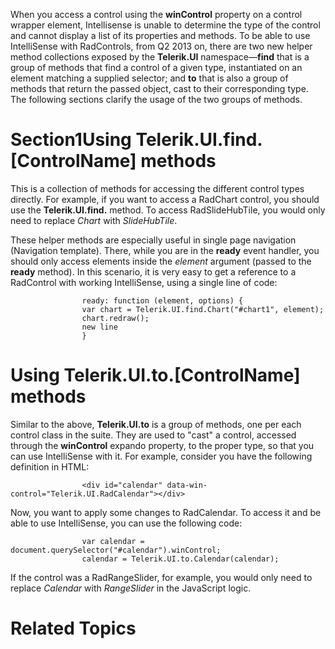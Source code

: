 When you access a control using the __winControl__ property on a control wrapper element, Intellisense is unable to determine the type of the control and cannot display a list of its properties and methods. To be able to use IntelliSense with RadControls, from Q2 2013 on, there are two new helper method collections exposed by the __Telerik.UI__ namespace—__find__ that is a group of methods that find a control of a given type, instantiated on an element matching a supplied selector; and __to__ that is also a group of methods that return the passed object, cast to their corresponding type. The following sections clarify the usage of the two groups of methods.
			

# Section1Using Telerik.UI.find.[ControlName] methods

This is a collection of methods for accessing the different control types directly. For example, if you want to access a RadChart control, you should use 
					the __Telerik.UI.find.__ method. To access RadSlideHubTile, you would only need to 
					replace *Chart* with *SlideHubTile*.
				

These helper methods are especially useful in single page navigation (Navigation template). There, while you are in the __ready__ event
					handler, you should only access elements inside the *element* argument (passed to the __ready__ method).
					In this scenario, it is very easy to get a reference to a RadControl with working IntelliSense, using a single line of code:
				

	
					ready: function (element, options) {
					var chart = Telerik.UI.find.Chart("#chart1", element);
					chart.redraw();
					new line
					}
				



# Using Telerik.UI.to.[ControlName] methods

Similar to the above, __Telerik.UI.to__ is a group of methods, one per each control class in the suite. They are used to "cast" a 
					control, accessed through the __winControl__ expando property, to the proper type, so that you can use IntelliSense with it. For 
					example, consider you have the following definition in HTML:
				

	
					<div id="calendar" data-win-control="Telerik.UI.RadCalendar"></div>
				



Now, you want to apply some changes to RadCalendar. To access it and be able to use IntelliSense, you can use the following code:

	
					var calendar = document.querySelector("#calendar").winControl;
					calendar = Telerik.UI.to.Calendar(calendar);
				



If the control was a RadRangeSlider, for example, you would only need to replace *Calendar* with *RangeSlider* in
					the JavaScript logic.
				

# Related Topics